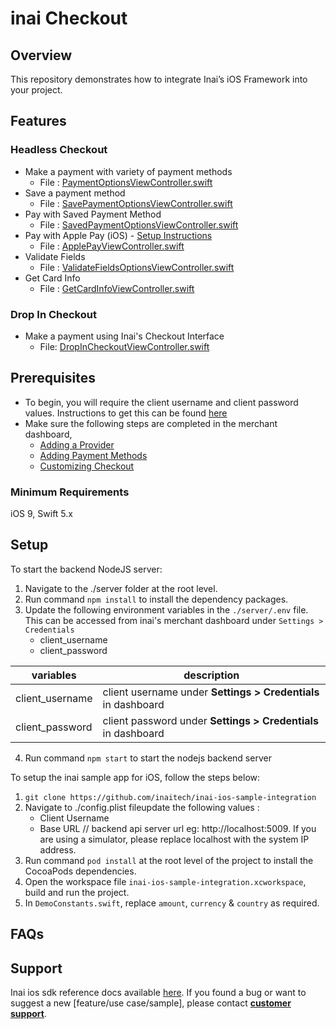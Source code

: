 # inai Checkout

## Overview
This repository demonstrates how to integrate Inai’s iOS Framework into your project.

## Features
### Headless Checkout
- Make a payment with variety of payment methods
    - File : [PaymentOptionsViewController.swift](https://github.com/inaitech/inai-ios-sample-integration/blob/e4c946d4dd694559d99ec3ffc269969918983b18/inai-ios-sample-integration/Headless%20Checkout/Payment%20Options/PaymentOptionsViewController.swift)
- Save a payment method
    - File : [SavePaymentOptionsViewController.swift](https://github.com/inaitech/inai-ios-sample-integration/blob/e4c946d4dd694559d99ec3ffc269969918983b18/inai-ios-sample-integration/Headless%20Checkout/Save%20Payment%20Method/SavePaymentOptionsViewController.swift)
- Pay with Saved Payment Method
    - File : [SavedPaymentOptionsViewController.swift](https://github.com/inaitech/inai-ios-sample-integration/blob/e4c946d4dd694559d99ec3ffc269969918983b18/inai-ios-sample-integration/Headless%20Checkout/Make%20Payment%20With%20Saved%20Method/SavedPaymentOptionsViewController.swift)
- Pay with Apple Pay (iOS) - [Setup Instructions](https://docs.inai.io/docs/apple-pay-with-inai-headless-checkout-ios)
    - File : [ApplePayViewController.swift](https://github.com/inaitech/inai-ios-sample-integration/blob/ae5b96f9ff4832a14e98f2d2b61864328e5a599b/inai-ios-sample-integration/Headless%20Checkout/Apple%20Pay/ApplePayViewController.swift)
- Validate Fields
    - File : [ValidateFieldsOptionsViewController.swift](https://github.com/inaitech/inai-ios-sample-integration/blob/e4c946d4dd694559d99ec3ffc269969918983b18/inai-ios-sample-integration/Headless%20Checkout/Validate%20Fields/ValidateFieldsViewController.swift)
- Get Card Info
    - File : [GetCardInfoViewController.swift](https://github.com/inaitech/inai-ios-sample-integration/blob/main/inai-ios-sample-integration/Headless%20Checkout/Get%20Card%20Info/GetCardInfoViewController.swift)

### Drop In Checkout
- Make a payment using Inai's Checkout Interface
    - File: [DropInCheckoutViewController.swift](https://github.com/inaitech/inai-ios-sample-integration/blob/f56e0caee501f1ca116c89932401a22b4e24164a/inai-ios-sample-integration/DropIn%20Checkout/DropInCheckoutViewController.swift)

## Prerequisites
- To begin, you will require the client username and client password values. Instructions to get this can be found [here](https://docs.inai.io/docs/getting-started)
- Make sure the following steps are completed in the merchant dashboard,
  - [Adding a Provider](https://docs.inai.io/docs/adding-a-payment-processor)
  - [Adding Payment Methods](https://docs.inai.io/docs/adding-a-payment-method)
  - [Customizing Checkout](https://docs.inai.io/docs/customizing-your-checkout)

### Minimum Requirements
iOS 9, Swift 5.x

## Setup

To start the backend NodeJS server:
1. Navigate to the ./server folder at the root level.
2. Run command `npm install` to install the dependency packages.
3. Update the following environment variables in the `./server/.env` file. This can be accessed from inai's merchant dashboard under `Settings > Credentials`
    - client_username
    - client_password
    
| **variables** | **description**                                               |
|---------------|---------------------------------------------------------------|
| client_username | client username under **Settings > Credentials** in dashboard |
| client_password | client password under **Settings > Credentials** in dashboard     

4. Run command `npm start` to start the nodejs backend server

To setup the inai sample app for iOS, follow the steps below:
1. `git clone https://github.com/inaitech/inai-ios-sample-integration`
2. Navigate to  ./config.plist fileupdate the following values :
   - Client Username
   - Base URL    // backend api server url eg: http://localhost:5009. If you are using a simulator, please replace localhost with the system IP address.
3. Run command `pod install` at the root level of the project to install the CocoaPods dependencies.
4. Open the workspace file `inai-ios-sample-integration.xcworkspace`, build and run the project.
5. In `DemoConstants.swift`, replace `amount`, `currency` & `country` as required.

## FAQs
<TBA>

## Support
Inai ios sdk reference docs available [here](https://docs.inai.io/docs/ios-native-sdk).
If you found a bug or want to suggest a new [feature/use case/sample], please contact **[customer support](mailto:support@inai.io)**.
